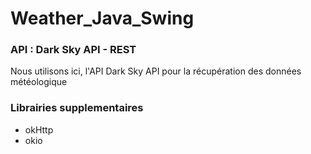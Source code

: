 # Weather_Java_Swing


### API : Dark Sky API - REST
Nous utilisons ici, l'API Dark Sky API pour la récupération des données météologique

### Librairies supplementaires
* okHttp
* okio
